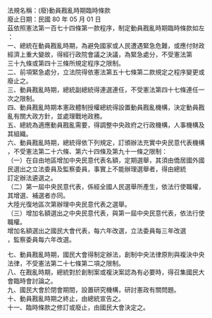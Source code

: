 法規名稱：(廢)動員戡亂時期臨時條款  
廢止日期：民國 80 年 05 月 01 日  
茲依照憲法第一百七十四條第一款程序，制定動員戡亂時期臨時條款如左  
：  
一、總統在動員戡亂時期，為避免國家或人民遭遇緊急危難，或應付財政  
經濟上重大變故，得經行政院會議之決議，為緊急處分，不受憲法第  
三十九條或第四十三條所規定程序之限制。  
二、前項緊急處分，立法院得依憲法第五十七條第二款規定之程序變更或  
廢止之。  
三、動員戡亂時期，總統副總統得連選連任，不受憲法第四十七條連任一  
次之限制。  
四、動員戡亂時期本憲政體制授權總統得設置動員戡亂機構，決定動員戡  
亂有關大政方針，並處理戰地政務。  
五、總統為適應動員戡亂需要，得調整中央政府之行政機構，人事機構及  
其組織。  
六、動員戡亂時期，總統得依下列規定，訂頒辦法充實中央民意代表機構  
，不受憲法第二十六條、第六十四條及第九十一條之限制：  
（一）在自由地區增加中央民意代表名額，定期選舉，其須由僑居國外國  
民選出之立法委員及監察委員，事實上不能辦理選舉者，得由總統  
訂定辦法遴選之。  
（二）第一屆中央民意代表，係經全國人民選舉所產生，依法行使職權，  
其增選、補選者亦同。  
大陸光復地區次第辦理中央民意代表之選舉。  
（三）增加名額選出之中央民意代表，與第一屆中央民意代表，依法行使  
職權。  
增加名額選出之國民大會代表，每六年改選，立法委員每三年改選  
，監察委員每六年改選。  


七、動員戡亂時期，國民大會得制定辦法，創制中央法律原則與複決中央  
法律，不受憲法第二十七條第二項之限制。  
八、在戡亂時期，總統對於創制案或複決案認為有必要時，得召集國民大  
會臨時會討論之。  
九、國民大會於閉會期間，設置研究機構，研討憲政有關問題。  
十、動員戡亂時期之終止，由總統宣告之。  
十一、臨時條款之修訂或廢止，由國民大會決定之。  



